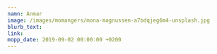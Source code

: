 ```yaml
---
namn: Anmar
image: /images/momangers/mona-magnussen-a7bdqjeg6m4-unsplash.jpg
blurb_text:
link:
mopp_date: 2019-09-02 00:00:00 +0200
---
```

